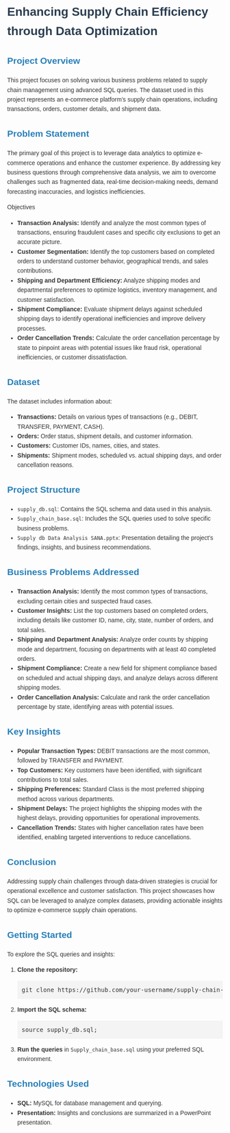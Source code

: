 <body style="font-family: Arial, sans-serif; line-height: 1.6; color: #333;">
<h1 style="color: #2c3e50;">Enhancing Supply Chain Efficiency through Data Optimization</h1>
<h2 style="color: #2980b9;">Project Overview</h2>
<p>This project focuses on solving various business problems related to supply chain management using advanced SQL queries. The dataset used in this project represents an e-commerce platform's supply chain operations, including transactions, orders, customer details, and shipment data.</p>
<h2 style="color: #2980b9;">Problem Statement</h2>
<p>The primary goal of this project is to leverage data analytics to optimize e-commerce operations and enhance the customer experience. By addressing key business questions through comprehensive data analysis, we aim to overcome challenges such as fragmented data, real-time decision-making needs, demand forecasting inaccuracies, and logistics inefficiencies.</p
<h2 style="color: #2980b9;">Objectives</h2>
<ul>
    <li><strong>Transaction Analysis:</strong> Identify and analyze the most common types of transactions, ensuring fraudulent cases and specific city exclusions to get an accurate picture.</li>
    <li><strong>Customer Segmentation:</strong> Identify the top customers based on completed orders to understand customer behavior, geographical trends, and sales contributions.</li>
    <li><strong>Shipping and Department Efficiency:</strong> Analyze shipping modes and departmental preferences to optimize logistics, inventory management, and customer satisfaction.</li>
    <li><strong>Shipment Compliance:</strong> Evaluate shipment delays against scheduled shipping days to identify operational inefficiencies and improve delivery processes.</li>
    <li><strong>Order Cancellation Trends:</strong> Calculate the order cancellation percentage by state to pinpoint areas with potential issues like fraud risk, operational inefficiencies, or customer dissatisfaction.</li>
</ul>
<h2 style="color: #2980b9;">Dataset</h2>
<p>The dataset includes information about:</p>
<ul>
    <li><strong>Transactions:</strong> Details on various types of transactions (e.g., DEBIT, TRANSFER, PAYMENT, CASH).</li>
    <li><strong>Orders:</strong> Order status, shipment details, and customer information.</li>
    <li><strong>Customers:</strong> Customer IDs, names, cities, and states.</li>
    <li><strong>Shipments:</strong> Shipment modes, scheduled vs. actual shipping days, and order cancellation reasons.</li>
</ul>
<h2 style="color: #2980b9;">Project Structure</h2>
<ul>
    <li><code>supply_db.sql</code>: Contains the SQL schema and data used in this analysis.</li>
    <li><code>Supply_chain_base.sql</code>: Includes the SQL queries used to solve specific business problems.</li>
    <li><code>Supply db Data Analysis SANA.pptx</code>: Presentation detailing the project's findings, insights, and business recommendations.</li>
</ul>
<h2 style="color: #2980b9;">Business Problems Addressed</h2>
<ul>
    <li><strong>Transaction Analysis:</strong> Identify the most common types of transactions, excluding certain cities and suspected fraud cases.</li>
    <li><strong>Customer Insights:</strong> List the top customers based on completed orders, including details like customer ID, name, city, state, number of orders, and total sales.</li>
    <li><strong>Shipping and Department Analysis:</strong> Analyze order counts by shipping mode and department, focusing on departments with at least 40 completed orders.</li>
    <li><strong>Shipment Compliance:</strong> Create a new field for shipment compliance based on scheduled and actual shipping days, and analyze delays across different shipping modes.</li>
    <li><strong>Order Cancellation Analysis:</strong> Calculate and rank the order cancellation percentage by state, identifying areas with potential issues.</li>
</ul>
<h2 style="color: #2980b9;">Key Insights</h2>
<ul>
    <li><strong>Popular Transaction Types:</strong> DEBIT transactions are the most common, followed by TRANSFER and PAYMENT.</li>
    <li><strong>Top Customers:</strong> Key customers have been identified, with significant contributions to total sales.</li>
    <li><strong>Shipping Preferences:</strong> Standard Class is the most preferred shipping method across various departments.</li>
    <li><strong>Shipment Delays:</strong> The project highlights the shipping modes with the highest delays, providing opportunities for operational improvements.</li>
    <li><strong>Cancellation Trends:</strong> States with higher cancellation rates have been identified, enabling targeted interventions to reduce cancellations.</li>
</ul>
<h2 style="color: #2980b9;">Conclusion</h2>
<p>Addressing supply chain challenges through data-driven strategies is crucial for operational excellence and customer satisfaction. This project showcases how SQL can be leveraged to analyze complex datasets, providing actionable insights to optimize e-commerce supply chain operations.</p>
<h2 style="color: #2980b9;">Getting Started</h2>
<p>To explore the SQL queries and insights:</p>
<ol>
    <li><strong>Clone the repository:</strong></li>
    <pre style="background-color: #f4f4f4; padding: 10px;">git clone https://github.com/your-username/supply-chain-data-analysis.git</pre>
    <li><strong>Import the SQL schema:</strong></li>
    <pre style="background-color: #f4f4f4; padding: 10px;">source supply_db.sql;</pre>
    <li><strong>Run the queries</strong> in <code>Supply_chain_base.sql</code> using your preferred SQL environment.</li>
</ol>
<h2 style="color: #2980b9;">Technologies Used</h2>
<ul>
    <li><strong>SQL:</strong> MySQL for database management and querying.</li>
    <li><strong>Presentation:</strong> Insights and conclusions are summarized in a PowerPoint presentation.</li>
</ul>
</body>
